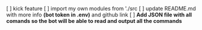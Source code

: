 [ ] kick feature
[ ] import my own modules from './src
[ ] update README.md with more info **(bot token in .env)** and github link
[ ] **Add JSON file with all comands so the bot will be able to read and output all the commands**